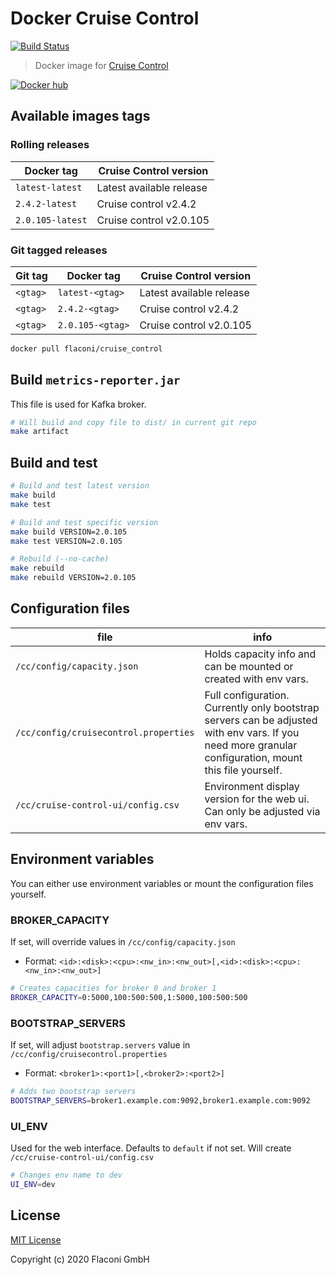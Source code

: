 # Docker Cruise Control

[![Build Status](https://travis-ci.com/Flaconi/docker-cruise_control.svg?branch=master)](https://travis-ci.com/Flaconi/docker-cruise_control)


> Docker image for [Cruise Control](https://github.com/linkedin/cruise-control)

[![Docker hub](http://dockeri.co/image/flaconi/cruise_control?&kill_cache=1)](https://hub.docker.com/r/flaconi/cruise_control)


## Available images tags

### Rolling releases

| Docker tag        | Cruise Control version   |
|-------------------|--------------------------|
| `latest-latest`   | Latest available release |
| `2.4.2-latest`    | Cruise control v2.4.2    |
| `2.0.105-latest`  | Cruise control v2.0.105  |

### Git tagged releases

| Git tag  | Docker tag        | Cruise Control version   |
|----------|-------------------|--------------------------|
| `<gtag>` | `latest-<gtag>`   | Latest available release |
| `<gtag>` | `2.4.2-<gtag>`    | Cruise control v2.4.2    |
| `<gtag>` | `2.0.105-<gtag>`  | Cruise control v2.0.105  |

```bash
docker pull flaconi/cruise_control
```


## Build `metrics-reporter.jar`

This file is used for Kafka broker.
```bash
# Will build and copy file to dist/ in current git repo
make artifact
```


## Build and test
```bash
# Build and test latest version
make build
make test

# Build and test specific version
make build VERSION=2.0.105
make test VERSION=2.0.105

# Rebuild (--no-cache)
make rebuild
make rebuild VERSION=2.0.105
```


## Configuration files

| file | info |
|------|------|
| `/cc/config/capacity.json` | Holds capacity info and can be mounted or created with env vars. |
| `/cc/config/cruisecontrol.properties` | Full configuration. Currently only bootstrap servers can be adjusted with env vars. If you need more granular configuration, mount this file yourself. |
| `/cc/cruise-control-ui/config.csv` | Environment display version for the web ui. Can only be adjusted via env vars. |


## Environment variables

You can either use environment variables or mount the configuration files yourself.

### BROKER_CAPACITY
If set, will override values in `/cc/config/capacity.json`

* Format: `<id>:<disk>:<cpu>:<nw_in>:<nw_out>[,<id>:<disk>:<cpu>:<nw_in>:<nw_out>]`

```bash
# Creates capacities for broker 0 and broker 1
BROKER_CAPACITY=0:5000,100:500:500,1:5000,100:500:500
```

### BOOTSTRAP_SERVERS
If set, will adjust `bootstrap.servers` value in `/cc/config/cruisecontrol.properties`

* Format: `<broker1>:<port1>[,<broker2>:<port2>]`

```bash
# Adds two bootstrap servers
BOOTSTRAP_SERVERS=broker1.example.com:9092,broker1.example.com:9092
```

### UI_ENV

Used for the web interface. Defaults to `default` if not set.
Will create `/cc/cruise-control-ui/config.csv`
```bash
# Changes env name to dev
UI_ENV=dev
```


## License

[MIT License](LICENSE.md)

Copyright (c) 2020 Flaconi GmbH
